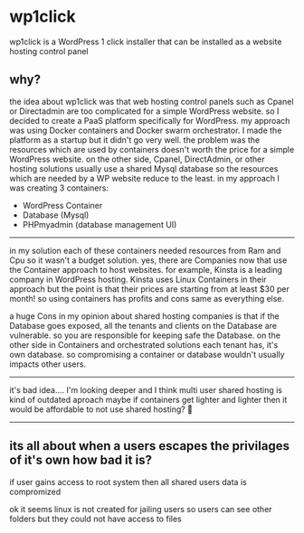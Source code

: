 # wp1click

wp1click is a WordPress 1 click installer that can be installed as a website hosting control panel

## why?
the idea about wp1click was that web hosting control panels such as Cpanel or Directadmin are too complicated for a simple WordPress website.
so I decided to create a PaaS platform specifically for WordPress. my approach was using Docker containers and Docker swarm orchestrator.
I made the platform as a startup but it didn't go very well. the problem was the resources which are used by containers doesn't worth the price for a simple WordPress website.
on the other side, Cpanel, DirectAdmin, or other hosting solutions usually use a shared Mysql database so the resources which are needed by a WP website reduce to the least.
in my approach I was creating 3 containers:
- WordPress Container 
- Database (Mysql)
- PHPmyadmin (database management UI)
-----
in my solution each of these containers needed resources from Ram and Cpu so it wasn't a budget solution. yes, there are Companies now that use the Container approach to host websites.
for example, Kinsta is a leading company in WordPress hosting. Kinsta uses Linux Containers in their approach but the point is that their prices are starting from at least $30 per month!
so using containers has profits and cons same as everything else.

a huge Cons in my opinion about shared hosting companies is that if the Database goes exposed, all the tenants and clients on the Database are vulnerable.
so you are responsible for keeping safe the Database. on the other side in Containers and orchestrated solutions each tenant has, it's own database. so compromising a container or database wouldn't usually impacts other users.


-----
it's bad idea....
I'm looking deeper and I think multi user shared hosting is kind of outdated aproach maybe
if containers get lighter and lighter then it would be affordable to not use shared hosting? 🤔

----
its all about when a users escapes the privilages of it's own
how bad it is?
----
if user gains access to root system then all shared users data is compromized 


ok it seems linux is not created for jailing users so users can see other folders but they could not have access to files 

